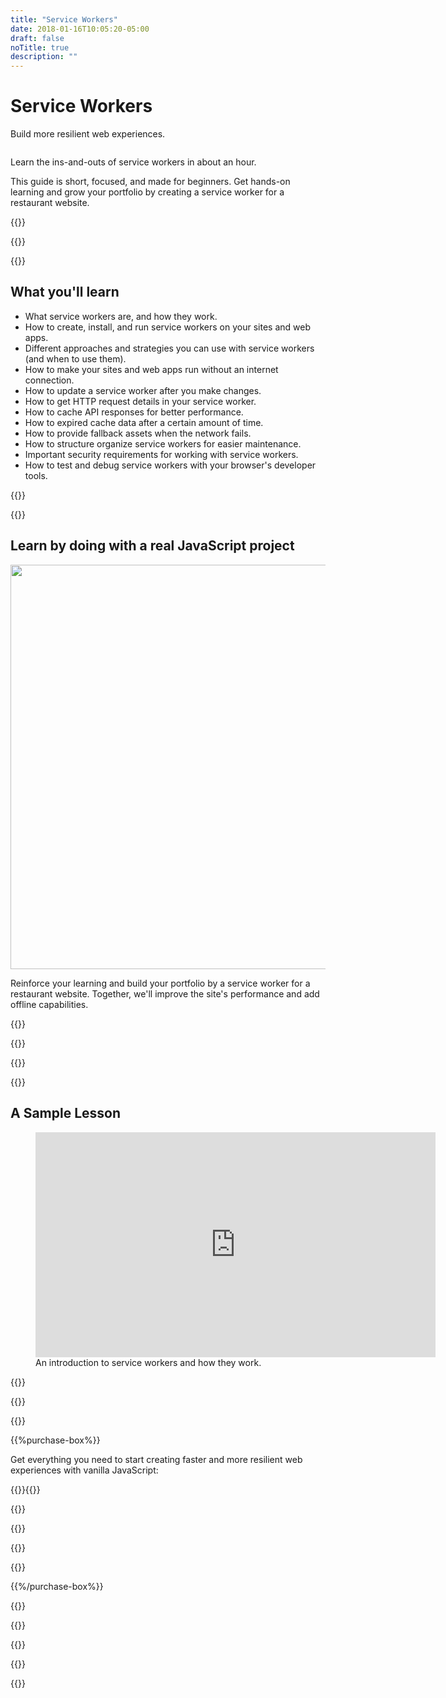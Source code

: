 ```yaml
---
title: "Service Workers"
date: 2018-01-16T10:05:20-05:00
draft: false
noTitle: true
description: ""
---
```


<h1 class="no-padding-top no-margin-bottom h5 text-sans">Service Workers</h1>
<p><span class="text-xlarge text-serif">Build more resilient web experiences.</span></p>

<img class="img-center img-hero" alt="" src="/img/guides/service-workers.png">

<span class="text-large">Learn the ins-and-outs of service workers in about an hour.</span>

This guide is short, focused, and made for beginners. Get hands-on learning and grow your portfolio by creating a service worker for a restaurant website.

{{<cta for="guide">}}

<div class="padding-bottom-small">{{<pricing-link>}}</div>

{{<used-by>}}

## What you'll learn

- What service workers are, and how they work.
- How to create, install, and run service workers on your sites and web apps.
- Different approaches and strategies you can use with service workers (and when to use them).
- How to make your sites and web apps run without an internet connection.
- How to update a service worker after you make changes.
- How to get HTTP request details in your service worker.
- How to cache API responses for better performance.
- How to expired cache data after a certain amount of time.
- How to provide fallback assets when the network fails.
- How to structure organize service workers for easier maintenance.
- Important security requirements for working with service workers.
- How to test and debug service workers with your browser's developer tools.

{{<formats>}}

{{<testimonial-group group="learn">}}

## Learn by doing with a real JavaScript project

<p class="no-margin-bottom"><img src="/img/projects/service-workers.png" alt="" width="1080" height="647" class="no-margin-bottom img-center"></p>

Reinforce your learning and build your portfolio by a service worker for a restaurant website. Together, we'll improve the site's performance and add offline capabilities.

{{<bonuses>}}

{{<pricing-link>}}

{{<testimonial-group group="slack">}}

{{<skills>}}

## A Sample Lesson

<figure>
	<iframe class="no-margin-bottom" src="https://player.vimeo.com/video/625752066?h=9601cd8d44" width="640" height="360" frameborder="0" allow="autoplay; fullscreen; picture-in-picture" allowfullscreen></iframe>
	<figcaption>An introduction to service workers and how they work.</figcaption>
</figure>

{{<sample>}}

{{<money-back>}}

{{<cta for="bio">}}

{{%purchase-box%}}

Get everything you need to start creating faster and more resilient web experiences with vanilla JavaScript:

{{<purchase-summary>}}{{</purchase-summary>}}

{{<cta for="guide-buy">}}

{{<purchase-link product="serviceWorkers">}}

{{<purchase-upsell upsell="levelup">}}

{{<sales-numbers>}}

{{%/purchase-box%}}

{{<testimonial-group group="purchase">}}

{{<faq>}}

{{<pricing-link>}}

{{<testimonial-group group="faq">}}

{{<not-ready-yet>}}